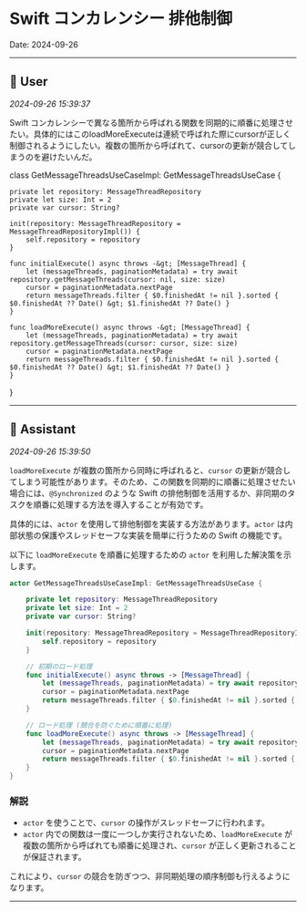 # Swift コンカレンシー 排他制御

Date: 2024-09-26

---

## 👤 User
*2024-09-26 15:39:37*

Swift コンカレンシーで異なる箇所から呼ばれる関数を同期的に順番に処理させたい。具体的にはこのloadMoreExecuteは連続で呼ばれた際にcursorが正しく制御されるようにしたい。複数の箇所から呼ばれて、cursorの更新が競合してしまうのを避けたいんだ。


class GetMessageThreadsUseCaseImpl: GetMessageThreadsUseCase {

    private let repository: MessageThreadRepository
    private let size: Int = 2
    private var cursor: String?

    init(repository: MessageThreadRepository = MessageThreadRepositoryImpl()) {
        self.repository = repository
    }

    func initialExecute() async throws -&gt; [MessageThread] {
        let (messageThreads, paginationMetadata) = try await repository.getMessageThreads(cursor: nil, size: size)
        cursor = paginationMetadata.nextPage
        return messageThreads.filter { $0.finishedAt != nil }.sorted { $0.finishedAt ?? Date() &gt; $1.finishedAt ?? Date() }
    }

    func loadMoreExecute() async throws -&gt; [MessageThread] {
        let (messageThreads, paginationMetadata) = try await repository.getMessageThreads(cursor: cursor, size: size)
        cursor = paginationMetadata.nextPage
        return messageThreads.filter { $0.finishedAt != nil }.sorted { $0.finishedAt ?? Date() &gt; $1.finishedAt ?? Date() }
    }
}

---

## 🤖 Assistant
*2024-09-26 15:39:50*

`loadMoreExecute` が複数の箇所から同時に呼ばれると、`cursor` の更新が競合してしまう可能性があります。そのため、この関数を同期的に順番に処理させたい場合には、`@Synchronized` のような Swift の排他制御を活用するか、非同期のタスクを順番に処理する方法を導入することが有効です。

具体的には、`actor` を使用して排他制御を実装する方法があります。`actor` は内部状態の保護やスレッドセーフな実装を簡単に行うための Swift の機能です。

以下に `loadMoreExecute` を順番に処理するための `actor` を利用した解決策を示します。

```swift
actor GetMessageThreadsUseCaseImpl: GetMessageThreadsUseCase {

    private let repository: MessageThreadRepository
    private let size: Int = 2
    private var cursor: String?

    init(repository: MessageThreadRepository = MessageThreadRepositoryImpl()) {
        self.repository = repository
    }

    // 初期のロード処理
    func initialExecute() async throws -> [MessageThread] {
        let (messageThreads, paginationMetadata) = try await repository.getMessageThreads(cursor: nil, size: size)
        cursor = paginationMetadata.nextPage
        return messageThreads.filter { $0.finishedAt != nil }.sorted { $0.finishedAt ?? Date() > $1.finishedAt ?? Date() }
    }

    // ロード処理 (競合を防ぐために順番に処理)
    func loadMoreExecute() async throws -> [MessageThread] {
        let (messageThreads, paginationMetadata) = try await repository.getMessageThreads(cursor: cursor, size: size)
        cursor = paginationMetadata.nextPage
        return messageThreads.filter { $0.finishedAt != nil }.sorted { $0.finishedAt ?? Date() > $1.finishedAt ?? Date() }
    }
}
```

### 解説
- `actor` を使うことで、`cursor` の操作がスレッドセーフに行われます。
- `actor` 内での関数は一度に一つしか実行されないため、`loadMoreExecute` が複数の箇所から呼ばれても順番に処理され、`cursor` が正しく更新されることが保証されます。

これにより、`cursor` の競合を防ぎつつ、非同期処理の順序制御も行えるようになります。

---
